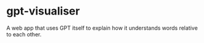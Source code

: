 # gpt-visualiser
A web app that uses GPT itself to explain how it understands words relative to each other. 

